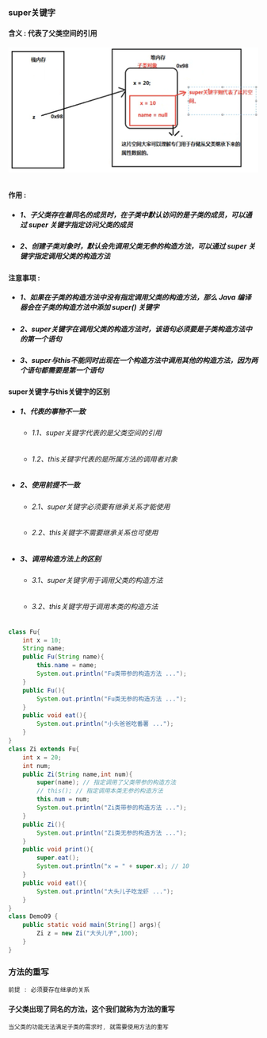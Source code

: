 ### super关键字

#### 含义 : 代表了父类空间的引用

###### ![](/assets/super关键字.png)

#### 作用 :

* ##### 1、子父类存在着同名的成员时，在子类中默认访问的是子类的成员，可以通过 super 关键字指定访问父类的成员
* ##### 2、创建子类对象时，默认会先调用父类无参的构造方法，可以通过 super 关键字指定调用父类的构造方法

#### 注意事项 :

* ##### 1、如果在子类的构造方法中没有指定调用父类的构造方法，那么 Java 编译器会在子类的构造方法中添加 super\(\) 关键字
* ##### 2、super关键字在调用父类的构造方法时，该语句必须要是子类构造方法中的第一个语句
* ##### 3、super与this不能同时出现在一个构造方法中调用其他的构造方法，因为两个语句都需要是第一个语句

#### super关键字与this关键字的区别

* ##### 1、代表的事物不一致

  * ###### 1.1、super关键字代表的是父类空间的引用
  * ###### 1.2、this关键字代表的是所属方法的调用者对象
* ##### 2、使用前提不一致

  * ###### 2.1、super关键字必须要有继承关系才能使用
  * ###### 2.2、this关键字不需要继承关系也可使用
* ##### 3、调用构造方法上的区别

  * ###### 3.1、super关键字用于调用父类的构造方法
  * ###### 3.2、this关键字用于调用本类的构造方法

```java
class Fu{
    int x = 10;
    String name;
    public Fu(String name){
        this.name = name;
        System.out.println("Fu类带参的构造方法 ...");
    }
    public Fu(){
        System.out.println("Fu类无参的构造方法 ...");
    }
    public void eat(){
        System.out.println("小头爸爸吃番薯 ...");
    }
}
class Zi extends Fu{
    int x = 20;
    int num;
    public Zi(String name,int num){
        super(name); // 指定调用了父类带参的构造方法
        // this(); // 指定调用本类无参的构造方法
        this.num = num;
        System.out.println("Zi类带参的构造方法 ...");
    }
    public Zi(){
        System.out.println("Zi类无参的构造方法 ...");
    }
    public void print(){
        super.eat();
        System.out.println("x = " + super.x); // 10
    }
    public void eat(){
        System.out.println("大头儿子吃龙虾 ...");
    }
}
class Demo09 {
    public static void main(String[] args){
        Zi z = new Zi("大头儿子",100);
    }
}
```

### 方法的重写

```java
前提 : 必须要存在继承的关系
```

#### 子父类出现了同名的方法，这个我们就称为方法的重写

```java
当父类的功能无法满足子类的需求时, 就需要使用方法的重写
```





